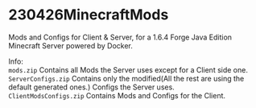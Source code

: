 # 230426MinecraftMods
Mods and Configs for Client & Server, for a 1.6.4 Forge Java Edition Minecraft Server powered by Docker.

Info:
\
```mods.zip``` Contains all Mods the Server uses except for a Client side one.
\
```ServerConfigs.zip``` Contains only the modified(All the rest are using the default generated ones.) Configs the Server uses.
\
```ClientModsConfigs.zip``` Contains Mods and Configs for the Client.
